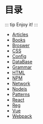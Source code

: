 # 目录
::: tip
Enjoy it!
:::

* [Articles](/Articles/)
* [Books](/Books/)
* [Broswer](/Broswer/)
* [CSS](/CSS/)
* [Config](/Config/)
* [DataBase](/DataBase/)
* [Grammar](/Grammar/)
* [HTML](/HTML/)
* [NPM](/NPM/)
* [Network](/Network/)
* [Nodejs](/Nodejs/)
* [Patterns](/Patterns/)
* [React](/React/)
* [Reg](/Reg/)
* [Vue](/Vue/)
* [Webpack](/Webpack/)